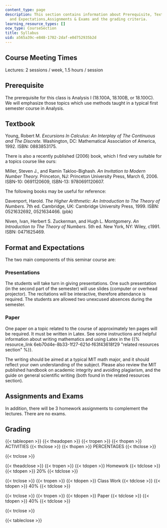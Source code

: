 ```yaml
---
content_type: page
description: This section contains information about Prerequisite, Textbook,Format
  and Expectations,Assignments & Exams and the grading criteria.
learning_resource_types: []
ocw_type: CourseSection
title: Syllabus
uid: a565a39c-e848-1702-2daf-e0d752935b2d
---
```


Course Meeting Times
--------------------

Lectures: 2 sessions / week, 1.5 hours / session

Prerequisite
------------

The prerequisite for this class is Analysis I (18.100A, 18.100B, or 18.100C). We will emphasize those topics which use methods taught in a typical first semester course in Analysis.

Textbook
--------

Young, Robert M. _Excursions In Calculus: An Interplay of The Continuous and The Discrete._ Washington, DC: Mathematical Association of America, 1992. ISBN: 0883853175.

There is also a recently published (2006) book, which I find very suitable for a topics course like ours:

Miller, Steven J., and Ramin Takloo-Bighash. _An Invitation to Modern Number Theory._ Princeton, NJ: Princeton University Press, March 6, 2006. ISBN-10: 0691120609, ISBN-13: 9780691120607.

The following books may be useful for reference:

Davenport, Harold. _The Higher Arithmetic_: _An Introduction to The Theory of Numbers._ 7th ed. Cambridge, UK: Cambridge University Press, 1999. ISBN: 0521632692, 0521634466. (pbk)

Niven, Ivan, Herbert S. Zuckerman, and Hugh L. Montgomery. _An Introduction to The Theory of Numbers_. 5th ed. New York, NY: Wiley, c1991. ISBN: 0471625469.

Format and Expectations
-----------------------

The two main components of this seminar course are:

### Presentations

The students will take turn in giving presentations. One such presentation (in the second part of the semester) will use slides (computer or overhead projector). The recitations will be interactive, therefore attendance is required. The students are allowed two unexcused absences during the semester.

### Paper

One paper on a topic related to the course of approximately ten pages will be required. It must be written in Latex. See some instructions and helpful information about writing mathematics and using Latex in the {{% resource_link 6eb70d4e-8b33-1f27-621d-f63f43618f29 "related resources section" %}}.

The writing should be aimed at a typical MIT math major, and it should reflect your own understanding of the subject. Please also review the MIT published handbook on academic integrity and avoiding plagiarism, and the guide on general scientific writing (both found in the related resources section).

Assignments and Exams
---------------------

In addition, there will be 3 homework assignments to complement the lectures. There are no exams.

Grading
-------

{{< tableopen >}}
{{< theadopen >}}
{{< tropen >}}
{{< thopen >}}
ACTIVITIES
{{< thclose >}}
{{< thopen >}}
PERCENTAGES
{{< thclose >}}

{{< trclose >}}

{{< theadclose >}}
{{< tropen >}}
{{< tdopen >}}
Homework
{{< tdclose >}}
{{< tdopen >}}
20%
{{< tdclose >}}

{{< trclose >}}
{{< tropen >}}
{{< tdopen >}}
Class Work
{{< tdclose >}}
{{< tdopen >}}
40%
{{< tdclose >}}

{{< trclose >}}
{{< tropen >}}
{{< tdopen >}}
Paper
{{< tdclose >}}
{{< tdopen >}}
40%
{{< tdclose >}}

{{< trclose >}}

{{< tableclose >}}